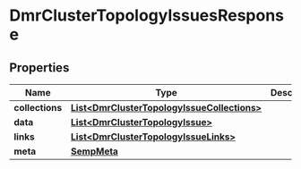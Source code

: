 
# DmrClusterTopologyIssuesResponse

## Properties
Name | Type | Description | Notes
------------ | ------------- | ------------- | -------------
**collections** | [**List&lt;DmrClusterTopologyIssueCollections&gt;**](DmrClusterTopologyIssueCollections.md) |  |  [optional]
**data** | [**List&lt;DmrClusterTopologyIssue&gt;**](DmrClusterTopologyIssue.md) |  |  [optional]
**links** | [**List&lt;DmrClusterTopologyIssueLinks&gt;**](DmrClusterTopologyIssueLinks.md) |  |  [optional]
**meta** | [**SempMeta**](SempMeta.md) |  | 



